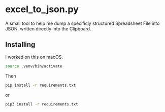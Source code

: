 # excel_to_json.py

A small tool to help me dump a specificly structured Spreadsheet File into JSON, written directly into the Clipboard.

## Installing
I worked on this on macOS.
```bash
source .venv/bin/activate
```
Then
```bash
pip install -r requirements.txt
```
or
```bash
pip3 install -r requirements.txt
```